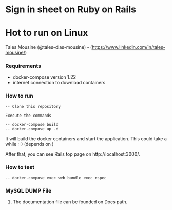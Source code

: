 # Sign in sheet on Ruby on Rails

# Hot to run on Linux

Tales Mousine (@tales-dias-mousine) - (https://www.linkedin.com/in/tales-mousine/)

### Requirements

- docker-compose version 1.22
- internet connection to download containers

### How to run

```
-- Clone this repository

Execute the commands

-- docker-compose build
-- docker-compose up -d
```

It will build the docker containers and start the application. This could take a while :-)
(depends on )

After that, you can see Rails top page on http://localhost:3000/.

### How to test

```
-- docker-compose exec web bundle exec rspec
```

### MySQL DUMP File

1. The documentation file can be founded on Docs path. 
